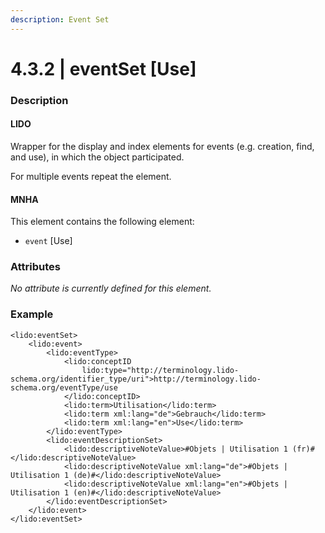 ```yaml
---
description: Event Set
---
```


# 4.3.2 | eventSet \[Use]

### Description

#### LIDO

Wrapper for the display and index elements for events (e.g. creation, find, and use), in which the object participated.

For multiple events repeat the element.

#### MNHA

This element contains the following element:

* `event` \[Use]

### Attributes

_No attribute is currently defined for this element._

### Example

```markup
<lido:eventSet>
    <lido:event>
        <lido:eventType>
            <lido:conceptID
                lido:type="http://terminology.lido-schema.org/identifier_type/uri">http://terminology.lido-schema.org/eventType/use
            </lido:conceptID>
            <lido:term>Utilisation</lido:term>
            <lido:term xml:lang="de">Gebrauch</lido:term>
            <lido:term xml:lang="en">Use</lido:term>
        </lido:eventType>
        <lido:eventDescriptionSet>
            <lido:descriptiveNoteValue>#Objets | Utilisation 1 (fr)#</lido:descriptiveNoteValue>
            <lido:descriptiveNoteValue xml:lang="de">#Objets | Utilisation 1 (de)#</lido:descriptiveNoteValue>
            <lido:descriptiveNoteValue xml:lang="en">#Objets | Utilisation 1 (en)#</lido:descriptiveNoteValue>
        </lido:eventDescriptionSet>
    </lido:event>
</lido:eventSet>
```

